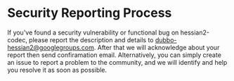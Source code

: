 # Security Reporting Process

If you've found a security vulnerability or functional bug on hessian2-codec, please report the description and details to dubbo-hessian2@googlegroups.com. After that we will acknowledge about your report then send confiramation email. Alternatively, you can simply create an issue to report a problem to the community, and we will identify and help you resolve it as soon as possible.
